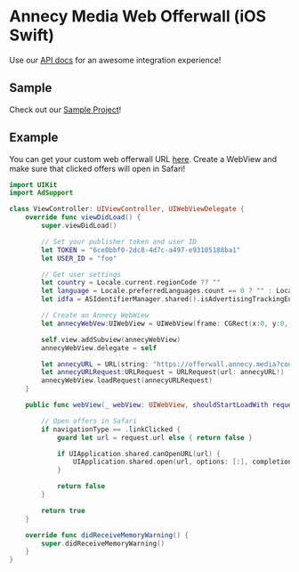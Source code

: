 # Annecy Media Web Offerwall (iOS Swift)

Use our [API docs](https://admin.annecy.media/docs) for an awesome integration experience!

## Sample

Check out our [Sample Project](https://github.com/gdmobile/annecy-media-api/tree/master/web-offerwall-ios-swift/sample)!

## Example

You can get your custom web offerwall URL [here](https://admin.annecy.media/offerwall). Create a WebView and make sure that clicked offers will open in Safari!

``` swift
import UIKit
import AdSupport

class ViewController: UIViewController, UIWebViewDelegate {
    override func viewDidLoad() {
        super.viewDidLoad()

        // Set your publisher token and user ID
        let TOKEN = "6ce0bbf0-2dc8-4d7c-a497-e93105188ba1"
        let USER_ID = "foo"

        // Get user settings
        let country = Locale.current.regionCode ?? ""
        let language = Locale.preferredLanguages.count == 0 ? "" : Locale.preferredLanguages[0]
        let idfa = ASIdentifierManager.shared().isAdvertisingTrackingEnabled ? ASIdentifierManager.shared().advertisingIdentifier.uuidString : ""

        // Create an Annecy WebWiew
        let annecyWebVew:UIWebView = UIWebView(frame: CGRect(x:0, y:0, width: UIScreen.main.bounds.width, height:UIScreen.main.bounds.height))

        self.view.addSubview(annecyWebView)
        annecyWebView.delegate = self

        let annecyURL = URL(string: "https://offerwall.annecy.media?country=\(country)&language=\(language)&idfa_gaid=\(idfa)&token=\(TOKEN)&user_id=\(USER_ID)&platform=ios")
        let annecyURLRequest:URLRequest = URLRequest(url: annecyURL!)
        annecyWebView.loadRequest(annecyURLRequest)
    }

    public func webView(_ webView: UIWebView, shouldStartLoadWith request: URLRequest, navigationType: UIWebViewNavigationType) -> Bool {

        // Open offers in Safari
        if navigationType == .linkClicked {
            guard let url = request.url else { return false }

            if UIApplication.shared.canOpenURL(url) {
                UIApplication.shared.open(url, options: [:], completionHandler: nil)
            }

            return false
        }

        return true
    }

    override func didReceiveMemoryWarning() {
        super.didReceiveMemoryWarning()
    }
}
```
